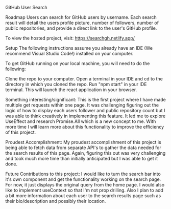 GitHub User Search

Roadmap
 Users can search for GitHub users by username.
 Each search result will detail the users profile picture, number of followers, number of public repositories, and provide a direct link to the user's GitHub profile.


To view the hosted project, visit: https://searchgh.netlify.app/


Setup
The following instructions assume you already have an IDE (We recommend Visual Studio Code!) installed on your computer.

To get GitHub running on your local machine, you will need to do the following:

Clone the repo to your computer.
Open a terminal in your IDE and cd to the directory in which you cloned the repo.
Run "npm start" in your IDE terminal. This will launch the react application in your browser.



Something interesting/significant:
This is the first project where I have made multiple get requests within one page. It was challenging figuring out the logic of how to display each users follower and public repository count but I was able to think creatively in implementing this feature. It led me to explore UseEffect and research Promise.All which is a new concept to me. With more time I will learn more about this functionality to improve the efficiency of this project.

Proudest Accomplishment:
My proudest accomplishment of this project is being able to fetch data from separate API's to gather the data needed for the search results of this page. Again, figuring this out was very challenging and took much more time than initially anticipated but I was able to get it done. 

Future Contributions to this project:
I would like to turn the search bar into it's own component and get the functionality working on the search page. For now, it just displays the original query from the home page. I would also like to implement useContext so that I'm not prop drilling. Also I plan to add a bit more information about each user to the search results page such as their bio/description and possibly their location. 



